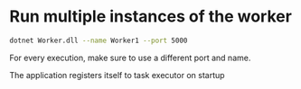 # Run multiple instances of the worker

```sh
dotnet Worker.dll --name Worker1 --port 5000
```

For every execution, make sure to use a different port and name.

The application registers itself to task executor on startup